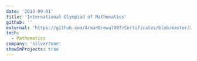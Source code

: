 ```yaml
---
date: '2013-09-01'
title: 'International Olympiad of Mathematics'
github: ''
external: 'https://github.com/ArmanGrewal007/Certificates/blob/master/2013_09_01_Maths_olympiad.pdf'
tech:
  - Mathematics
company: 'SilverZone'
showInProjects: true
---
```



